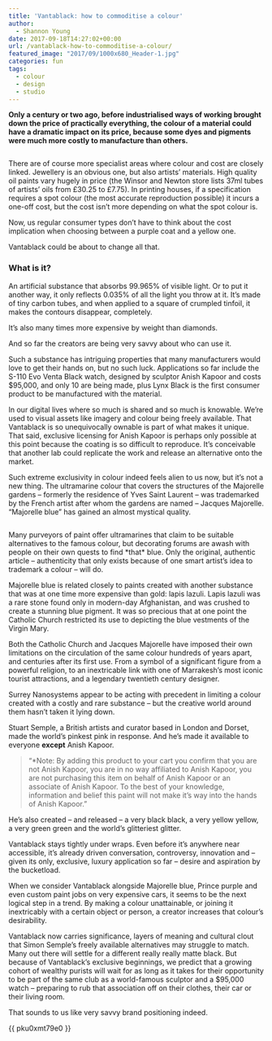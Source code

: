 ```yaml
---
title: 'Vantablack: how to commoditise a colour'
author:
  - Shannon Young
date: 2017-09-18T14:27:02+00:00
url: /vantablack-how-to-commoditise-a-colour/
featured_image: "2017/09/1000x680_Header-1.jpg"
categories: fun
tags:
  - colour
  - design
  - studio
---
```

**Only a century or two ago, before industrialised ways of working brought down the price of practically everything, the colour of a material could have a dramatic impact on its price, because some dyes and pigments were much more costly to manufacture than others.**
<!--more-->

<img class=" wp-image-12007" src="https://www.mark-making.com/wp-content/uploads/2017/09/1000x680_Header-1.jpg" alt=""  />


There are of course more specialist areas where colour and cost are closely linked. Jewellery is an obvious one, but also artists’ materials. High quality oil paints vary hugely in price (the Winsor and Newton store lists 37ml tubes of artists’ oils from £30.25 to £7.75). In printing houses, if a specification requires a spot colour (the most accurate reproduction possible) it incurs a one-off cost, but the cost isn’t more depending on what the spot colour is.

Now, us regular consumer types don’t have to think about the cost implication when choosing between a purple coat and a yellow one.

Vantablack could be about to change all that.

### What is it?

An artificial substance that absorbs 99.965% of visible light. Or to put it another way, it only reflects 0.035% of all the light you throw at it. It’s made of tiny carbon tubes, and when applied to a square of crumpled tinfoil, it makes the contours disappear, completely.

It’s also many times more expensive by weight than diamonds.

And so far the creators are being very savvy about who can use it.

Such a substance has intriguing properties that many manufacturers would love to get their hands on, but no such luck. Applications so far include the S-110 Evo Venta Black watch, designed by sculptor Anish Kapoor and costs $95,000, and only 10 are being made, plus Lynx Black is the first consumer product to be manufactured with the material.

In our digital lives where so much is shared and so much is knowable. We’re used to visual assets like imagery and colour being freely available. That Vantablack is so unequivocally ownable is part of what makes it unique. That said, exclusive licensing for Anish Kapoor is perhaps only possible at this point because the coating is so difficult to reproduce. It’s conceivable that another lab could replicate the work and release an alternative onto the market.

Such extreme exclusivity in colour indeed feels alien to us now, but it’s not a new thing. The ultramarine colour that covers the structures of the Majorelle gardens – formerly the residence of Yves Saint Laurent – was trademarked by the French artist after whom the gardens are named – Jacques Majorelle. “Majorelle blue” has gained an almost mystical quality.

<img class=" wp-image-12027" src="https://www.mark-making.com/wp-content/uploads/2017/09/Morocco-2010-120.jpg" alt=""  />

Many purveyors of paint offer ultramarines that claim to be suitable alternatives to the famous colour, but decorating forums are awash with people on their own quests to find \*that\* blue. Only the original, authentic article – authenticity that only exists because of one smart artist’s idea to trademark a colour – will do.

Majorelle blue is related closely to paints created with another substance that was at one time more expensive than gold: lapis lazuli. Lapis lazuli was a rare stone found only in modern-day Afghanistan, and was crushed to create a stunning blue pigment. It was so precious that at one point the Catholic Church restricted its use to depicting the blue vestments of the Virgin Mary.

Both the Catholic Church and Jacques Majorelle have imposed their own limitations on the circulation of the same colour hundreds of years apart, and centuries after its first use. From a symbol of a significant figure from a powerful religion, to an inextricable link with one of Marrakesh’s most iconic tourist attractions, and a legendary twentieth century designer.

Surrey Nanosystems appear to be acting with precedent in limiting a colour created with a costly and rare substance – but the creative world around them hasn’t taken it lying down.

Stuart Semple, a British artists and curator based in London and Dorset, made the world’s pinkest pink in response. And he’s made it available to everyone **except** Anish Kapoor.

> “*Note: By adding this product to your cart you confirm that you are not Anish Kapoor, you are in no way affiliated to Anish Kapoor, you are not purchasing this item on behalf of Anish Kapoor or an associate of Anish Kapoor. To the best of your knowledge, information and belief this paint will not make it’s way into the hands of Anish Kapoor.”

He’s also created – and released &#8211; a very black black, a very yellow yellow, a very green green and the world’s glitteriest glitter.

Vantablack stays tightly under wraps. Even before it’s anywhere near accessible, it’s already driven conversation, controversy, innovation and – given its only, exclusive, luxury application so far – desire and aspiration by the bucketload.

When we consider Vantablack alongside Majorelle blue, Prince purple and even custom paint jobs on very expensive cars, it seems to be the next logical step in a trend. By making a colour unattainable, or joining it inextricably with a certain object or person, a creator increases that colour’s desirability.

Vantablack now carries significance, layers of meaning and cultural clout that Simon Semple’s freely available alternatives may struggle to match. Many out there will settle for a different really really matte black. But because of Vantablack’s exclusive beginnings, we predict that a growing cohort of wealthy purists will wait for as long as it takes for their opportunity to be part of the same club as a world-famous sculptor and a $95,000 watch – preparing to rub that association off on their clothes, their car or their living room.

That sounds to us like very savvy brand positioning indeed.

{{ pku0xmt79e0 }}